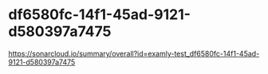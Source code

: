 # df6580fc-14f1-45ad-9121-d580397a7475
https://sonarcloud.io/summary/overall?id=examly-test_df6580fc-14f1-45ad-9121-d580397a7475
